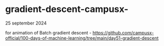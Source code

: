 # gradient-descent-campusx-

25 september 2024


for animation of Batch gradient descent - https://github.com/campusx-official/100-days-of-machine-learning/tree/main/day51-gradient-descent
